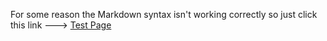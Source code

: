For some reason the Markdown syntax isn't working correctly so just click this link ---> <a href="../testpage.html">Test Page</a>
